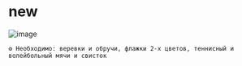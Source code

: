 # new

![image](https://github.com/user-attachments/assets/c384b02b-5480-4149-9be2-2e166ec49373)

```
⚙ Необходимо: веревки и обручи, флажки 2-х цветов, теннисный и волейбольный мячи и свисток
```

> 
